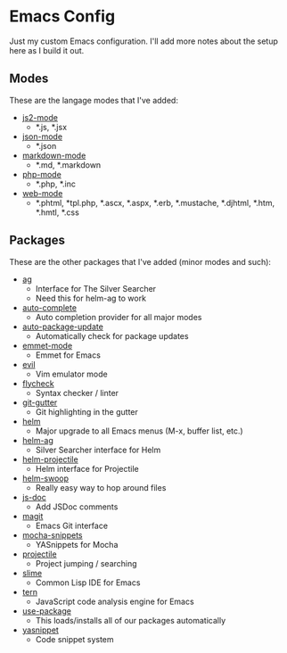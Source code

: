# Emacs Config

Just my custom Emacs configuration. I'll add more notes about the setup here as I build it out.

## Modes

These are the langage modes that I've added:

- [js2-mode](https://github.com/mooz/js2-mode)
  - *.js, *.jsx
- [json-mode](https://github.com/joshwnj/json-mode)
  - *.json
- [markdown-mode](https://jblevins.org/projects/markdown-mode/)
  - *.md, *.markdown
- [php-mode](https://github.com/ejmr/php-mode)
  - *.php, *.inc
- [web-mode](http://web-mode.org/)
  - *.phtml, *tpl.php, *.ascx, *.aspx, *.erb, *.mustache, *.djhtml, *.htm, *.hmtl, *.css

## Packages

These are the other packages that I've added (minor modes and such):

- [ag](https://github.com/Wilfred/ag.el)
  - Interface for The Silver Searcher
  - Need this for helm-ag to work
- [auto-complete](https://github.com/auto-complete/auto-complete)
  - Auto completion provider for all major modes
- [auto-package-update](https://github.com/rranelli/auto-package-update.el)
  - Automatically check for package updates
- [emmet-mode](https://github.com/smihica/emmet-mode)
  - Emmet for Emacs
- [evil](https://github.com/emacs-evil/evil)
  - Vim emulator mode
- [flycheck](http://www.flycheck.org/en/latest/)
  - Syntax checker / linter
- [git-gutter](https://github.com/syohex/emacs-git-gutter)
  - Git highlighting in the gutter
- [helm](https://emacs-helm.github.io/helm/)
  - Major upgrade to all Emacs menus (M-x, buffer list, etc.)
- [helm-ag](https://github.com/syohex/emacs-helm-ag)
  - Silver Searcher interface for Helm
- [helm-projectile](https://github.com/bbatsov/helm-projectile)
  - Helm interface for Projectile
- [helm-swoop](https://github.com/ShingoFukuyama/helm-swoop)
  - Really easy way to hop around files
- [js-doc](https://github.com/mooz/js-doc)
  - Add JSDoc comments
- [magit](https://magit.vc/)
  - Emacs Git interface
- [mocha-snippets](https://github.com/cowboyd/mocha-snippets.el)
  - YASnippets for Mocha
- [projectile](https://github.com/bbatsov/projectile)
  - Project jumping / searching
- [slime](https://common-lisp.net/project/slime/)
  - Common Lisp IDE for Emacs
- [tern](http://ternjs.net/)
  - JavaScript code analysis engine for Emacs
- [use-package](https://github.com/jwiegley/use-package)
  - This loads/installs all of our packages automatically
- [yasnippet](http://joaotavora.github.io/yasnippet/)
  - Code snippet system
